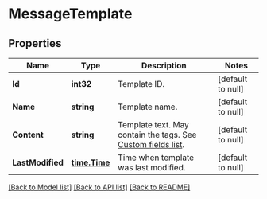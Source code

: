 # MessageTemplate

## Properties
Name | Type | Description | Notes
------------ | ------------- | ------------- | -------------
**Id** | **int32** | Template ID. | [default to null]
**Name** | **string** | Template name. | [default to null]
**Content** | **string** | Template text. May contain the tags. See [Custom fields list](http://docs.textmagictesting.com/#section/Custom-fields-list-(Merge-tags)). | [default to null]
**LastModified** | [**time.Time**](time.Time.md) | Time when template was last modified. | [default to null]

[[Back to Model list]](../README.md#documentation-for-models) [[Back to API list]](../README.md#documentation-for-api-endpoints) [[Back to README]](../README.md)



